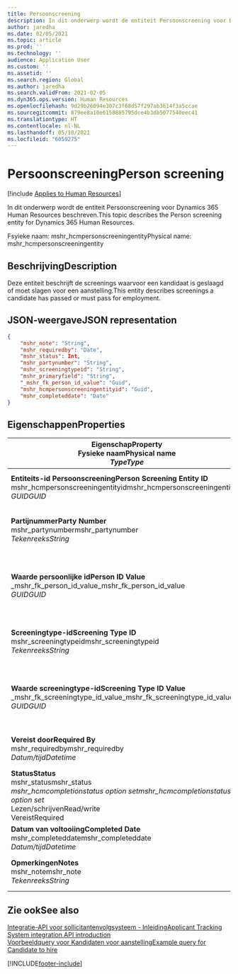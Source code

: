 ```yaml
---
title: Persoonscreening
description: In dit onderwerp wordt de entiteit Persoonscreening voor Dynamics 365 Human Resources beschreven.
author: jaredha
ms.date: 02/05/2021
ms.topic: article
ms.prod: ''
ms.technology: ''
audience: Application User
ms.custom: ''
ms.assetid: ''
ms.search.region: Global
ms.author: jaredha
ms.search.validFrom: 2021-02-05
ms.dyn365.ops.version: Human Resources
ms.openlocfilehash: 9d29b26094e307c3f68d57f297ab3614f3a5ccae
ms.sourcegitcommit: 879ee8a10e6158885795dce4b3db5077540eec41
ms.translationtype: HT
ms.contentlocale: nl-NL
ms.lasthandoff: 05/18/2021
ms.locfileid: "6059275"
---
```

# <a name="person-screening"></a><span data-ttu-id="bac43-103">Persoonscreening</span><span class="sxs-lookup"><span data-stu-id="bac43-103">Person screening</span></span>

[!include [Applies to Human Resources](../includes/applies-to-hr.md)]

<span data-ttu-id="bac43-104">In dit onderwerp wordt de entiteit Persoonscreening voor Dynamics 365 Human Resources beschreven.</span><span class="sxs-lookup"><span data-stu-id="bac43-104">This topic describes the Person screening entity for Dynamics 365 Human Resources.</span></span>

<span data-ttu-id="bac43-105">Fsyieke naam: mshr_hcmpersonscreeningentity</span><span class="sxs-lookup"><span data-stu-id="bac43-105">Physical name: mshr_hcmpersonscreeningentity</span></span>

## <a name="description"></a><span data-ttu-id="bac43-106">Beschrijving</span><span class="sxs-lookup"><span data-stu-id="bac43-106">Description</span></span>

<span data-ttu-id="bac43-107">Deze entiteit beschrijft de screenings waarvoor een kandidaat is geslaagd of moet slagen voor een aanstelling.</span><span class="sxs-lookup"><span data-stu-id="bac43-107">This entity describes screenings a candidate has passed or must pass for employment.</span></span>

## <a name="json-representation"></a><span data-ttu-id="bac43-108">JSON-weergave</span><span class="sxs-lookup"><span data-stu-id="bac43-108">JSON representation</span></span>

```json
{
    "mshr_note": "String",
    "mshr_requiredby": "Date",
    "mshr_status": Int,
    "mshr_partynumber": "String",
    "mshr_screeningtypeid": "String",
    "mshr_primaryfield": "String",
    "_mshr_fk_person_id_value": "Guid",
    "mshr_hcmpersonscreeningentityid": "Guid",
    "mshr_completeddate": "Date"
}
```

## <a name="properties"></a><span data-ttu-id="bac43-109">Eigenschappen</span><span class="sxs-lookup"><span data-stu-id="bac43-109">Properties</span></span>

| <span data-ttu-id="bac43-110">Eigenschap</span><span class="sxs-lookup"><span data-stu-id="bac43-110">Property</span></span><br><span data-ttu-id="bac43-111">**Fysieke naam**</span><span class="sxs-lookup"><span data-stu-id="bac43-111">**Physical name**</span></span><br><span data-ttu-id="bac43-112">**_Type_**</span><span class="sxs-lookup"><span data-stu-id="bac43-112">**_Type_**</span></span> | <span data-ttu-id="bac43-113">Gebruiken</span><span class="sxs-lookup"><span data-stu-id="bac43-113">Use</span></span> | <span data-ttu-id="bac43-114">Beschrijving</span><span class="sxs-lookup"><span data-stu-id="bac43-114">Description</span></span> |
| --- | --- | --- |
| <span data-ttu-id="bac43-115">**Entiteits-id Persoonscreening**</span><span class="sxs-lookup"><span data-stu-id="bac43-115">**Person Screening Entity ID**</span></span><br><span data-ttu-id="bac43-116">mshr_hcmpersonscreeningentityid</span><span class="sxs-lookup"><span data-stu-id="bac43-116">mshr_hcmpersonscreeningentityid</span></span><br><span data-ttu-id="bac43-117">*GUID*</span><span class="sxs-lookup"><span data-stu-id="bac43-117">*GUID*</span></span> | <span data-ttu-id="bac43-118">Alleen-lezen</span><span class="sxs-lookup"><span data-stu-id="bac43-118">Read-only</span></span><br><span data-ttu-id="bac43-119">Vereist</span><span class="sxs-lookup"><span data-stu-id="bac43-119">Required</span></span><br><span data-ttu-id="bac43-120">Door systeem gegenereerd</span><span class="sxs-lookup"><span data-stu-id="bac43-120">System-generated</span></span> | <span data-ttu-id="bac43-121">Unieke primaire id voor de persoonscreeningrecord.</span><span class="sxs-lookup"><span data-stu-id="bac43-121">Unique primary identifier for the person screening record.</span></span> |
| <span data-ttu-id="bac43-122">**Partijnummer**</span><span class="sxs-lookup"><span data-stu-id="bac43-122">**Party Number**</span></span><br><span data-ttu-id="bac43-123">mshr_partynumber</span><span class="sxs-lookup"><span data-stu-id="bac43-123">mshr_partynumber</span></span><br><span data-ttu-id="bac43-124">*Tekenreeks*</span><span class="sxs-lookup"><span data-stu-id="bac43-124">*String*</span></span> | <span data-ttu-id="bac43-125">Lezen/schrijven</span><span class="sxs-lookup"><span data-stu-id="bac43-125">Read/write</span></span><br><span data-ttu-id="bac43-126">Vereist</span><span class="sxs-lookup"><span data-stu-id="bac43-126">Required</span></span> | <span data-ttu-id="bac43-127">Het partijnummer (persoon) dat aan de kandidaat is gekoppeld.</span><span class="sxs-lookup"><span data-stu-id="bac43-127">The party (person) number associated with the candidate.</span></span> |
| <span data-ttu-id="bac43-128">**Waarde persoonlijke id**</span><span class="sxs-lookup"><span data-stu-id="bac43-128">**Person ID Value**</span></span><br><span data-ttu-id="bac43-129">_mshr_fk_person_id_value</span><span class="sxs-lookup"><span data-stu-id="bac43-129">_mshr_fk_person_id_value</span></span><br><span data-ttu-id="bac43-130">*GUID*</span><span class="sxs-lookup"><span data-stu-id="bac43-130">*GUID*</span></span> | <span data-ttu-id="bac43-131">Alleen-lezen</span><span class="sxs-lookup"><span data-stu-id="bac43-131">Read-only</span></span><br><span data-ttu-id="bac43-132">Vereist</span><span class="sxs-lookup"><span data-stu-id="bac43-132">Required</span></span><br><span data-ttu-id="bac43-133">Refererende sleutel: mshr_dirpersonentityid van mshr_dirpersonentity</span><span class="sxs-lookup"><span data-stu-id="bac43-133">Foreign key: mshr_dirpersonentityid of mshr_dirpersonentity</span></span> | <span data-ttu-id="bac43-134">De door het systeem gegenereerde unieke id voor de entiteitsrecord van de partij (persoon).</span><span class="sxs-lookup"><span data-stu-id="bac43-134">The system-generated identifier of the party (person) entity record.</span></span> |
| <span data-ttu-id="bac43-135">**Screeningtype-id**</span><span class="sxs-lookup"><span data-stu-id="bac43-135">**Screening Type ID**</span></span><br><span data-ttu-id="bac43-136">mshr_screeningtypeid</span><span class="sxs-lookup"><span data-stu-id="bac43-136">mshr_screeningtypeid</span></span><br><span data-ttu-id="bac43-137">*Tekenreeks*</span><span class="sxs-lookup"><span data-stu-id="bac43-137">*String*</span></span> | <span data-ttu-id="bac43-138">Lezen/schrijven</span><span class="sxs-lookup"><span data-stu-id="bac43-138">Read/write</span></span><br><span data-ttu-id="bac43-139">Vereist</span><span class="sxs-lookup"><span data-stu-id="bac43-139">Required</span></span><br><span data-ttu-id="bac43-140">Refererende sleutel: Screeningtype</span><span class="sxs-lookup"><span data-stu-id="bac43-140">Foreign key: ScreeningType</span></span> | <span data-ttu-id="bac43-141">De id van het screeningtype dat is gedefinieerd in Human Resources.</span><span class="sxs-lookup"><span data-stu-id="bac43-141">The identifier of the screening type defined in Human Resources.</span></span> |
| <span data-ttu-id="bac43-142">**Waarde screeningtype-id**</span><span class="sxs-lookup"><span data-stu-id="bac43-142">**Screening Type ID Value**</span></span><br><span data-ttu-id="bac43-143">_mshr_fk_screeningtype_id_value</span><span class="sxs-lookup"><span data-stu-id="bac43-143">_mshr_fk_screeningtype_id_value</span></span><br><span data-ttu-id="bac43-144">*GUID*</span><span class="sxs-lookup"><span data-stu-id="bac43-144">*GUID*</span></span> | <span data-ttu-id="bac43-145">Alleen-lezen</span><span class="sxs-lookup"><span data-stu-id="bac43-145">Read-only</span></span><br><span data-ttu-id="bac43-146">Vereist</span><span class="sxs-lookup"><span data-stu-id="bac43-146">Required</span></span><br><span data-ttu-id="bac43-147">Refererende sleutel: mshr_hcmscreeningtypeentityid van mshr_hcmscreeningtypeentity</span><span class="sxs-lookup"><span data-stu-id="bac43-147">Foreign key: mshr_hcmscreeningtypeentityid of mshr_hcmscreeningtypeentity</span></span> | <span data-ttu-id="bac43-148">Door het systeem gegenereerde id voor de record van het screeningtype in de gekoppelde entiteit.</span><span class="sxs-lookup"><span data-stu-id="bac43-148">System-generated identifier for the screening type record in the associated entity.</span></span> |
| <span data-ttu-id="bac43-149">**Vereist door**</span><span class="sxs-lookup"><span data-stu-id="bac43-149">**Required By**</span></span><br><span data-ttu-id="bac43-150">mshr_requiredby</span><span class="sxs-lookup"><span data-stu-id="bac43-150">mshr_requiredby</span></span><br><span data-ttu-id="bac43-151">*Datum/tijd*</span><span class="sxs-lookup"><span data-stu-id="bac43-151">*Datetime*</span></span> | <span data-ttu-id="bac43-152">Lezen/schrijven</span><span class="sxs-lookup"><span data-stu-id="bac43-152">Read/write</span></span><br><span data-ttu-id="bac43-153">Optioneel</span><span class="sxs-lookup"><span data-stu-id="bac43-153">Optional</span></span> | <span data-ttu-id="bac43-154">De datum waarop de screening moet zijn voltooid.</span><span class="sxs-lookup"><span data-stu-id="bac43-154">The date by which the screening is required to be completed.</span></span> |
| <span data-ttu-id="bac43-155">**Status**</span><span class="sxs-lookup"><span data-stu-id="bac43-155">**Status**</span></span><br><span data-ttu-id="bac43-156">mshr_status</span><span class="sxs-lookup"><span data-stu-id="bac43-156">mshr_status</span></span><br><span data-ttu-id="bac43-157">*mshr_hcmcompletionstatus option set*</span><span class="sxs-lookup"><span data-stu-id="bac43-157">*mshr_hcmcompletionstatus option set*</span></span><br><span data-ttu-id="bac43-158">Lezen/schrijven</span><span class="sxs-lookup"><span data-stu-id="bac43-158">Read/write</span></span><br><span data-ttu-id="bac43-159">Vereist</span><span class="sxs-lookup"><span data-stu-id="bac43-159">Required</span></span> | <span data-ttu-id="bac43-160">De status van de kandidaat voor de screening.</span><span class="sxs-lookup"><span data-stu-id="bac43-160">Provides the candidate’s status for the screening.</span></span> |
| <span data-ttu-id="bac43-161">**Datum van voltooiing**</span><span class="sxs-lookup"><span data-stu-id="bac43-161">**Completed Date**</span></span><br><span data-ttu-id="bac43-162">mshr_completeddate</span><span class="sxs-lookup"><span data-stu-id="bac43-162">mshr_completeddate</span></span><br><span data-ttu-id="bac43-163">*Datum/tijd*</span><span class="sxs-lookup"><span data-stu-id="bac43-163">*Datetime*</span></span> | <span data-ttu-id="bac43-164">Lezen/schrijven</span><span class="sxs-lookup"><span data-stu-id="bac43-164">Read/write</span></span><br><span data-ttu-id="bac43-165">Optioneel</span><span class="sxs-lookup"><span data-stu-id="bac43-165">Optional</span></span> | <span data-ttu-id="bac43-166">De datum waarop de screening is voltooid.</span><span class="sxs-lookup"><span data-stu-id="bac43-166">The date the screening was completed.</span></span> |
| <span data-ttu-id="bac43-167">**Opmerkingen**</span><span class="sxs-lookup"><span data-stu-id="bac43-167">**Notes**</span></span><br><span data-ttu-id="bac43-168">mshr_note</span><span class="sxs-lookup"><span data-stu-id="bac43-168">mshr_note</span></span><br><span data-ttu-id="bac43-169">*Tekenreeks*</span><span class="sxs-lookup"><span data-stu-id="bac43-169">*String*</span></span> | <span data-ttu-id="bac43-170">Lezen/schrijven</span><span class="sxs-lookup"><span data-stu-id="bac43-170">Read/write</span></span><br><span data-ttu-id="bac43-171">Optioneel</span><span class="sxs-lookup"><span data-stu-id="bac43-171">Optional</span></span> | <span data-ttu-id="bac43-172">Notities die worden gebruikt door aanstellende managers en wervers.</span><span class="sxs-lookup"><span data-stu-id="bac43-172">Notes for use by hiring managers and recruiters.</span></span> |

## <a name="see-also"></a><span data-ttu-id="bac43-173">Zie ook</span><span class="sxs-lookup"><span data-stu-id="bac43-173">See also</span></span>

[<span data-ttu-id="bac43-174">Integratie-API voor sollicitantenvolgsysteem - Inleiding</span><span class="sxs-lookup"><span data-stu-id="bac43-174">Applicant Tracking System integration API introduction</span></span>](hr-admin-integration-ats-api-introduction.md)<br>
[<span data-ttu-id="bac43-175">Voorbeeldquery voor Kandidaten voor aanstelling</span><span class="sxs-lookup"><span data-stu-id="bac43-175">Example query for Candidate to hire</span></span>](hr-admin-integration-ats-api-candidate-to-hire-example-query.md)



[!INCLUDE[footer-include](../includes/footer-banner.md)]